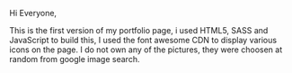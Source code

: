  Hi Everyone,

This is the first version of my portfolio page, i used HTML5, SASS and JavaScript to build this, I used the font awesome CDN to display various icons on the page. I do not own any of the pictures, they were choosen at random from google image search.

